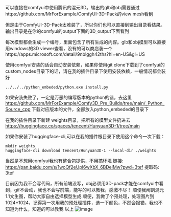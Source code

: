 可以直接在comfyui中使用腾讯的混元3D。输出的glb和obj需要通过https://github.com/MrForExample/ComfyUI-3D-Pack的view mesh看到

但是由于ComfyUI-3D-Pack太难装了，所以你们也可以直接到输出目录看结果。输出目录是在你的comfyui的output下面的3D_output下面看到

每次模型都会生成一个编号，里面包含了所有生成的内容。glb和obj模型可以直接用windows的3D viewer查看，没有的可以商店装一个https://apps.microsoft.com/detail/9nblggh42ths?hl=en-US&gl=US


使用comfyui安装的话会自动安装依赖，如果你使用git clone下载到了comfyui的custom_nodes目录下的话，请在我的插件目录下使用安装依赖，一般情况都会装好
```shell
../../../python_embeded/python.exe install.py
```
如果安装失败了，一定是万恶的编写版本的python的错，去这里
https://github.com/MrForExample/Comfy3D_Pre_Builds/tree/main/_Python_Source_cpp
下载对应版本的文件，全部放入python_embeded的目录下


在我的插件目录下新建 weights目录，把所有的模型文件扔进去
https://huggingface.co/spaces/tencent/Hunyuan3D-1/tree/main

如果你安装了huggingface-cli,可以在我的插件根目录下使用这个命令一次下载：
```shell
mkdir weights
huggingface-cli download tencent/Hunyuan3D-1 --local-dir ./weights
```
当然是不想用comfyui我也有整合包提供，不用搞环境
链接: https://pan.baidu.com/s/1woQf2eUpI6wXbX_6BDeiMw?pwd=3tef 提取码: 3tef 


目前因为我不会写代码，所有前端没写，obj必须用3D-pack才能在comfyui中看到，gif不会动，我也不会写前端，能写的可以教我，感激不尽！
顺便我阉割混元1.1文生图，帮助大家自由选择模型生成
顺便，我做了个预处理，处理图片到1024*1024，记得第一次用我的预处理插件，选一下颜色，不然会报错，我也不知道为什么，知道的可以教我
以上
![image](https://github.com/user-attachments/assets/eb032ef1-394e-40a9-9b41-2e03c8186dc6)
